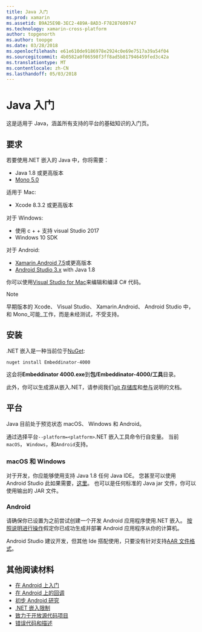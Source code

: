 ```yaml
---
title: Java 入门
ms.prod: xamarin
ms.assetid: B9A25E9B-3EC2-489A-8AD3-F78287609747
ms.technology: xamarin-cross-platform
author: topgenorth
ms.author: toopge
ms.date: 03/28/2018
ms.openlocfilehash: e61e610de9186978e2924c0e69e7517a39a54f04
ms.sourcegitcommit: 4b0582a0f06598f3ff8ad5b817946459fed3c42a
ms.translationtype: MT
ms.contentlocale: zh-CN
ms.lasthandoff: 05/03/2018
---
```

# <a name="getting-started-with-java"></a>Java 入门

这是适用于 Java，涵盖所有支持的平台的基础知识的入门页。

## <a name="requirements"></a>要求

若要使用.NET 嵌入的 Java 中，你将需要：

* Java 1.8 或更高版本
* [Mono 5.0](http://www.mono-project.com/download/)

适用于 Mac:

* Xcode 8.3.2 或更高版本

对于 Windows:

* 使用 c + + 支持 visual Studio 2017
* Windows 10 SDK

对于 Android:

* [Xamarin.Android 7.5](https://www.visualstudio.com/xamarin/)或更高版本
* [Android Studio 3.x](https://developer.android.com/studio/index.html) with Java 1.8

你可以使用[Visual Studio for Mac](https://www.visualstudio.com/vs/visual-studio-mac/)来编辑和编译 C# 代码。

> [!NOTE]
> 早期版本的 Xcode、 Visual Studio、 Xamarin.Android、 Android Studio 中，和 Mono_可能_工作，而是未经测试，不受支持。

## <a name="installation"></a>安装

.NET 嵌入是一种当前位于[NuGet](https://www.nuget.org/packages/Embeddinator-4000/):

```shell
nuget install Embeddinator-4000
```

这会将**Embeddinator 4000.exe**到**包/Embeddinator-4000/工具**目录。

此外，你可以生成源从嵌入.NET，请参阅我们[git 存储库](https://github.com/mono/Embeddinator-4000/)和[参与](https://github.com/mono/Embeddinator-4000/blob/master/Contributing.md)说明的文档。

## <a name="platforms"></a>平台

Java 目前处于预览状态 macOS、 Windows 和 Android。

通过选择平台`--platform=<platform>`.NET 嵌入工具命令行自变量。 当前`macOS`， `Windows`，和`Android`支持。

### <a name="macos-and-windows"></a>macOS 和 Windows

对于开发，你应能够使用支持 Java 1.8 任何 Java IDE。 您甚至可以使用 Android Studio 此如果需要，[这里](https://stackoverflow.com/questions/16626810/can-android-studio-be-used-to-run-standard-java-projects)。 也可以是任何标准的 Java jar 文件，你可以使用输出的 JAR 文件。

### <a name="android"></a>Android

请确保你已设置为之前尝试创建一个开发 Android 应用程序使用.NET 嵌入。 [按照说明进行操作](~/tools/dotnet-embedding/get-started/java/android.md)假定你已成功生成并部署 Android 应用程序从你的计算机。

Android Studio 建议开发，但其他 Ide 搭配使用，只要没有针对支持[AAR 文件格式](https://developer.android.com/studio/projects/android-library.html)。

## <a name="further-reading"></a>其他阅读材料

* [在 Android 上入门](~/tools/dotnet-embedding/get-started/java/android.md)
* [在 Android 上的回调](~/tools/dotnet-embedding/android/callbacks.md)
* [初步 Android 研究](~/tools/dotnet-embedding/android/index.md)
* [.NET 嵌入限制](~/tools/dotnet-embedding/limitations.md)
* [致力于开放源代码项目](https://github.com/mono/Embeddinator-4000/blob/master/Contributing.md)
* [错误代码和描述](~/tools/dotnet-embedding/errors.md)
